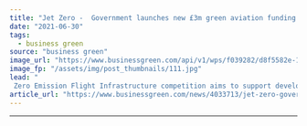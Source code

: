 ```yaml
---
title: "Jet Zero -  Government launches new £3m green aviation funding competition"
date: "2021-06-30"
tags: 
  - business green
source: "business green"
image_url: "https://www.businessgreen.com/api/v1/wps/f039282/d8f5582e-1fb6-49a9-b584-bc720b02a0df/3/british-airways-flying-sky-flight-185x114.jpg"
image_fp: "/assets/img/post_thumbnails/111.jpg"
lead: "
 Zero Emission Flight Infrastructure competition aims to support development of the charging and fuelling infrastructure that could enable zero emission flight ..."
article_url: "https://www.businessgreen.com/news/4033713/jet-zero-government-launches-gbp3m-green-aviation-funding-competition"
---
```


---

